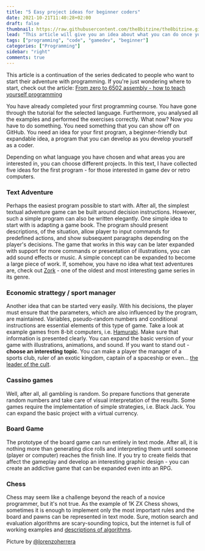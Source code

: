 ```yaml
---
title: "5 Easy project ideas for beginner coders"
date: 2021-10-21T11:40:28+02:00
draft: false
thumbnail: https://raw.githubusercontent.com/the8bitzine/the8bitzine.github.io/media/media/2021/fancyretro.jpg
lead: "This article will give you an idea about what you can do once you have mastered the basics of programming."
tags: ["programming", "code", "gamedev", "beginner"]
categories: ["Programming"]
sidebar: "right"
comments: true
---
```


This article is a continuation of the series dedicated to people who want to start their adventure with programming. If you're just wondering where to start, check out the article: [From zero to 6502 assembly - how to teach yourself programming](https://the8bitzine.github.io/2021/09/from-zero-to-6502-assembly-how-to-teach-yourself-programming/)

You have already completed your first programming course. You have gone through the tutorial for the selected language. Furthermore, you analysed all the examples and performed the exercises correctly. What now? Now you have to do something. You need something that you can show off on GitHub. You need an idea for your first program, a beginner-friendly but expandable idea, a program that you can develop as you develop yourself as a coder.

Depending on what language you have chosen and what areas you are interested in, you can choose different projects. In this text, I have collected five ideas for the first program - for those interested in game dev or retro computers.


### Text Adventure

Perhaps the easiest program possible to start with. After all, the simplest textual adventure game can be built around decision instructions. However, such a simple program can also be written elegantly. One simple idea to start with is adapting a game book. The program should present descriptions, of the situation, allow player to input commands for predefined actions, and show subsequent paragraphs depending on the player's decisions.
The game that works in this way can be later expanded with support for more commands or presentation of illustrations, you can add sound effects or music. A simple concept can be expanded to become a large piece of work. If, somehow, you have no idea what text adventures are, check out [Zork](https://en.wikipedia.org/wiki/Zork) - one of the oldest and most interesting game series in its genre.

### Economic strattegy / sport manager

Another idea that can be started very easily. With his decisions, the player must ensure that the parameters, which are also influenced by the program, are maintained. Variables, pseudo-random numbers and conditional instructions are essential elements of this type of game. Take a look at example games from 8-bit computers, i.e.  [Hamurabi](https://en.wikipedia.org/wiki/Hamurabi_(video_game)). Make sure that information is presented clearly. You can expand the basic version of your game with illustrations, animations, and sound. If you want to stand out - **choose an interesting topic**. You can make a player the manager of a sports club, ruler of an exotic kingdom, captain of a spaceship or even... [the leader of the cult](https://en.wikipedia.org/wiki/The_Shrouded_Isle).

### Cassino games

Well, after all, all gambling is random. So prepare functions that generate random numbers and take care of visual interpretation of the results. Some games require the implementation of simple strategies, i.e. Black Jack. You can expand the basic project with a virtual currency.

### Board Game

The prototype of the board game can run entirely in text mode. After all, it is nothing more than generating dice rolls and interpreting them until someone (player or computer) reaches the finish line. If you try to create fields that affect the gameplay and develop an interesting graphic design - you can create an addictive game that can be expanded even into an RPG.

### Chess

Chess may seem like a challenge beyond the reach of a novice programmer, but it's not true. As the example of 1K ZX Chess shows, sometimes it is enough to implement only the most important rules and the board and pawns can be represented in text mode. Sure, motion search and evaluation algorithms are scary-sounding topics, but the internet is full of working examples and [descriptions of algorithms](https://www.chessprogramming.org/Main_Page).
  


  
  
Picture by [@lorenzoherrera](https://unsplash.com/@lorenzoherrera)